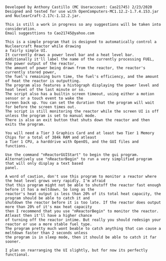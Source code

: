 
	Developed by Anthony Castillo (MC Useraccount: Cao21745) 2/23/2020
	Designed and tested for use with OpenComputers-MC1.12.2-1.7.4.153.jar and NuclearCraft-2.17c-1.12.2.jar.
	
	This is still a work in progress so any suggestions will be taken into consideration.
	Email suggesttions to Cao21745@yahoo.com
	
	This is a simple program that is designed to automatically control a Nuclearcraft Reactor while drawing
	a fairly simple UI.
	It currently draws a power level bar and a heat level bar.
	Additionally it'll label the name of the currently processing FUEL, the power output of the reactor,
	the amount of power being drawn from the reactor, the reactor's currently stored power,
	the fuel's remaining burn time, the fuel's efficiency, and the amount of heat the reactor is outputting.
	The program also features a histograph displaying the power level and heat level of the last minute or so.
	The script also has a builtin screen timeout, using either a motion sensor or a touch event to wake the
	screen back up. You can set the duration that the program will wait for before the screen times out.
	The script is still monitoring the reactor while the screen UI is off unless the program is set to manual mode.
	There is also an exit button that shuts down the reactor and then exits the program.
	
	You will need a Tier 3 Graphics Card and at least two Tier 1 Memory Chips for a total of 384k RAM and atleast
	a Tier 1 CPU, a harddrive with OpenOS, and the GUI files and functions.
	
	Use the command "nReactorGUIStart" to begin the gui program.
	Alternatively use "nReactorBegin" to run a very simplified program that will only display a text based
	panel.

	A word of caution, don't use this program to monitor a reactor where the heat level grows very rapidly. I'm afraid
	that this program might not be able to shutoff the reactor fast enough before it has a meltdown. So long as the
	reactor's heat output is less than 20% of its total heat capacity, the program should be able to catch it and
	shutdown the reactor before it is too late. If the reactor does output more than 20% of it's max heat capacity
	then I recommend that you use "nReactorBegin" to monitor the reactor. Atleast then it'll have a higher chance
	of turning off the reactor intime. But really you should redesign your reactor or use a more stable fuel type.
	The program pretty much wont beable to catch anything that can cause a meltdown faster than 2 seconds unless
	the program is in sleep mode, then it should be able to catch it far sooner.
	
	I plan on rearranging the UI slightly, but for now its perfectly functional.

